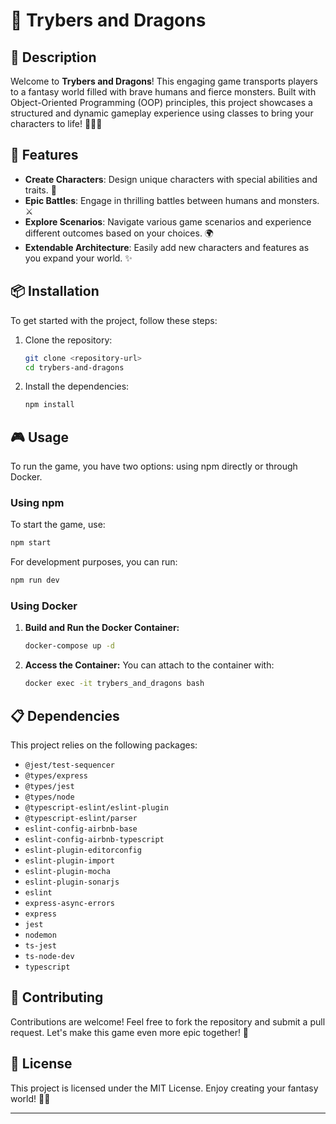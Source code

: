 # 🎲 Trybers and Dragons

## 🌟 Description
Welcome to **Trybers and Dragons**! This engaging game transports players to a fantasy world filled with brave humans and fierce monsters. Built with Object-Oriented Programming (OOP) principles, this project showcases a structured and dynamic gameplay experience using classes to bring your characters to life! 🦸‍♂️🐉

## 🚀 Features
- **Create Characters**: Design unique characters with special abilities and traits. 🌟
- **Epic Battles**: Engage in thrilling battles between humans and monsters. ⚔️
- **Explore Scenarios**: Navigate various game scenarios and experience different outcomes based on your choices. 🌍
- **Extendable Architecture**: Easily add new characters and features as you expand your world. ✨

## 📦 Installation

To get started with the project, follow these steps:

1. Clone the repository:
   ```bash
   git clone <repository-url>
   cd trybers-and-dragons
   ```

2. Install the dependencies:
   ```bash
   npm install
   ```

## 🎮 Usage

To run the game, you have two options: using npm directly or through Docker.

### Using npm

To start the game, use:

```bash
npm start
```

For development purposes, you can run:

```bash
npm run dev
```

### Using Docker

1. **Build and Run the Docker Container:**
   ```bash
   docker-compose up -d
   ```

2. **Access the Container:**
   You can attach to the container with:
   ```bash
   docker exec -it trybers_and_dragons bash
   ```

## 📋 Dependencies

This project relies on the following packages:

- `@jest/test-sequencer`
- `@types/express`
- `@types/jest`
- `@types/node`
- `@typescript-eslint/eslint-plugin`
- `@typescript-eslint/parser`
- `eslint-config-airbnb-base`
- `eslint-config-airbnb-typescript`
- `eslint-plugin-editorconfig`
- `eslint-plugin-import`
- `eslint-plugin-mocha`
- `eslint-plugin-sonarjs`
- `eslint`
- `express-async-errors`
- `express`
- `jest`
- `nodemon`
- `ts-jest`
- `ts-node-dev`
- `typescript`

## 🤝 Contributing

Contributions are welcome! Feel free to fork the repository and submit a pull request. Let's make this game even more epic together! 🎉

## 📜 License

This project is licensed under the MIT License. Enjoy creating your fantasy world! 🏰✨

---
